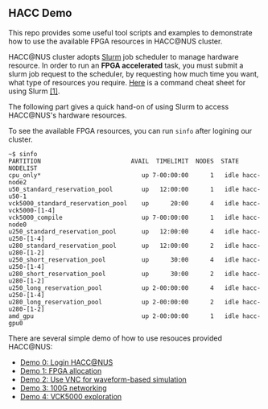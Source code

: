 ## HACC Demo

This repo provides some useful tool scripts and examples to demonstrate how to use the available FPGA resources in HACC@NUS cluster.


HACC@NUS cluster adopts [Slurm](https://slurm.schedmd.com/documentation.html) job scheduler to manage hardware resource. 
In order to run an __FPGA accelerated__ task, you must submit a slurm job request to the scheduler, by requesting how much time you want, what type of resources you require. [Here](doc/slurm.pdf) is a command cheat sheet for using Slurm [[1]](https://xilinx-center.csl.illinois.edu/xacc-cluster/xacc-user-guide/xacc-job-submission-and-scheduling/). 


The following part gives a quick hand-on of using Slurm to access HACC@NUS's hardware resources.


To see the available FPGA resources, you can run ```sinfo``` after logining our cluster.

```
~$ sinfo
PARTITION                         AVAIL  TIMELIMIT  NODES  STATE NODELIST
cpu_only*                            up 7-00:00:00      1   idle hacc-node2
u50_standard_reservation_pool        up   12:00:00      1   idle hacc-u50-1
vck5000_standard_reservation_pool    up      20:00      4   idle hacc-vck5000-[1-4]
vck5000_compile                      up 7-00:00:00      1   idle hacc-node0
u250_standard_reservation_pool       up   12:00:00      4   idle hacc-u250-[1-4]
u280_standard_reservation_pool       up   12:00:00      2   idle hacc-u280-[1-2]
u250_short_reservation_pool          up      30:00      4   idle hacc-u250-[1-4]
u280_short_reservation_pool          up      30:00      2   idle hacc-u280-[1-2]
u250_long_reservation_pool           up 2-00:00:00      4   idle hacc-u250-[1-4]
u280_long_reservation_pool           up 2-00:00:00      2   idle hacc-u280-[1-2]
amd_gpu                              up 2-00:00:00      1   idle hacc-gpu0

```

There are several simple demo of how to use resouces provided HACC@NUS: 

- [Demo 0: Login HACC@NUS](doc/0-login.md)
- [Demo 1: FPGA allocation](doc/1-FPGA-allocation.md)
- [Demo 2: Use VNC for waveform-based simulation](doc/2-waveform-based-simulation.md)
- [Demo 3: 100G networking](doc/3-100G-network-interaction.md)
- [Demo 4: VCK5000 exploration](doc/4-VCK5000.md)
